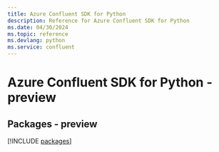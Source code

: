 ```yaml
---
title: Azure Confluent SDK for Python
description: Reference for Azure Confluent SDK for Python
ms.date: 04/30/2024
ms.topic: reference
ms.devlang: python
ms.service: confluent
---
```

# Azure Confluent SDK for Python - preview
## Packages - preview
[!INCLUDE [packages](confluent-index.md)]